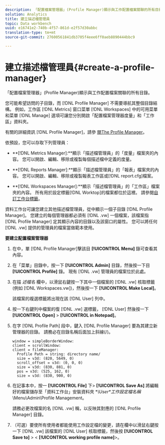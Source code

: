 ```yaml
---
description: 「配置檔案管理器」(Profile Manager)顯示與工作配置檔案關聯的所有目錄。
solution: Analytics
title: 建立描述檔管理員
topic: Data workbench
uuid: e16741e2-740b-4f57-861d-e2f57d30abbc
translation-type: tm+mt
source-git-commit: 27600561841db3705f4eee6ff0aeb8890444bbc9

---
```



# 建立描述檔管理員{#create-a-profile-manager}

「配置檔案管理器」(Profile Manager)顯示與工作配置檔案關聯的所有目錄。

您可能希望訪問的子目錄，而 [!DNL Profile Manager] 不需要導航其整個目錄結構。 例如，工作區 [!DNL Metrics] 窗口菜單 [!DNL Workspaces] 中的可用菜單和菜單 [!DNL Manage] 選項可讓您分別開啟「配置檔案管理器度量」和「工作區」資料夾。

有關的詳細資訊 [!DNL Profile Manager]，請參 [閱The Profile Manager](https://docs.adobe.com/content/help/en/data-workbench/using/client/ui-analysis-features/cstm-prof-files-mgrs/c-new-prof-mgrs.html)。

依預設，您可以存取下列管理員：

* **[!DNL Metrics Manager]:**顯示「描述檔管理員」的「度量」檔案夾的內容。 您可以開啟、編輯、移除或複製每個描述檔中定義的度量。
* **[!DNL Reports Manager]:**顯示「描述檔管理員」的「報表」檔案夾的內容。 您可以開啟、編輯、移除或複製報表工作區或[!DNL report.cfg]檔案。

* **[!DNL Workspaces Manager]:**顯示「描述檔管理員」的「工作區」檔案夾的內容。 所有用於設定標籤[!DNL Worktop]的檔案都位於這裡。 請參閱[自訂工作台標籤](../../../../home/c-get-started/c-intf-anlys-ftrs/c-cstm-wktp-tabs/c-cstm-wktp-tabs.md)。

資料工作台可讓您建立其他描述檔管理員，從中顯示一個子目錄 [!DNL Profile Manager]。 您建立的每個管理器都必須有 [!DNL .vw] 一個檔案，該檔案指 [!DNL Profile Manager] 定其顯示內容的目錄以及該窗口的屬性。 您可以將任何 [!DNL .vw] 提供的管理員的檔案當做範本使用。

**要建立配置檔案管理器**

1. 在中，單 [!DNL Profile Manager]擊該目 **[!UICONTROL Menu]** 錄可查看其內容。
1. 在「菜單」目錄中，按一下 **[!UICONTROL Admin]** 目錄，然後按一下目 **[!UICONTROL Profile]** 錄。 現有 [!DNL .vw] 管理員的檔案位於此處。
1. 在描 *述檔名* 欄中，以滑鼠右鍵按一下其中一個檔案的 [!DNL .vw] 核取標籤(例如 [!DNL Workspaces.vw])，然後按一下 **[!UICONTROL Make Local]**。

   該檔案的複選標籤將出現在該 [!DNL User] 列中。

1. 按一下右鍵列中檔案的復 [!DNL .vw] 選標籤， [!DNL User] 然後按一下 **[!UICONTROL Open]** > **[!UICONTROL in Notepad]**。
1. 在字 [!DNL Profile Path] 段中，鍵入 [!DNL Profile Manager] 要為其建立新管理器的目錄。 請務必在目錄名稱后面加上斜線(/)。

   ```
   window = simpleBorderWindow:
   client = scrollWindow: 
   client = fileManager:
     Profile Path = string: directory name/
     size = v3d: (820, 5649, 0)
     scroll_offset = v3d: (0, 0, 0)
     size = v3d: (830, 881, 0)
     pos = v3d: (525, 162, 0)
     size = v3d: (830, 900, 0)
   ```

1. 在記事本中，按一 **[!UICONTROL File]** 下> **[!UICONTROL Save As]** 將編輯好的檔案儲存至「資料工作台」安裝資料夾 **\User\*工作設定檔名稱*\Menu\Admin\Profile Management。

   請務必更改檔案的名 [!DNL .vw] 稱，以反映其對應的 [!DNL Profile Manager] 目錄。

1. （可選）要使所有使用者都能使用工作設定檔的變更，請在欄中以滑鼠右鍵按一下 [!DNL .vw] 該檔案的 [!DNL User] 核取標籤，然後按 **[!UICONTROL Save to]** > &lt; **[!UICONTROL working profile name]**>。

